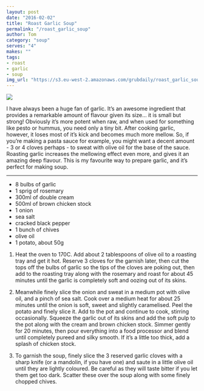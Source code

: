 ```yaml
---
layout: post
date: "2016-02-02"
title: "Roast Garlic Soup"
permalink: "/roast_garlic_soup"
author: Tom
category: "soup"
serves: "4"
makes: ""
tags:
- roast
- garlic
- soup
img_url: "https://s3.eu-west-2.amazonaws.com/grubdaily/roast_garlic_soup.jpg"
---
```

<img src="https://s3.eu-west-2.amazonaws.com/grubdaily/roast_garlic_soup.jpg" />

I have always been a huge fan of garlic. It’s an awesome ingredient that provides a remarkable amount of flavour given its size… it is small but strong! Obviously it’s more potent when raw, and when used for something like pesto or hummus, you need only a tiny bit. After cooking garlic, however, it loses most of it’s kick and becomes much more mellow. So, if you’re making a pasta sauce for example, you might want a decent amount - 3 or 4 cloves perhaps - to sweat with olive oil for the base of the sauce. Roasting garlic increases the mellowing effect even more, and gives it an amazing deep flavour. This is my favourite way to prepare garlic, and it’s perfect for making soup.

---
* 8 bulbs of garlic
* 1 sprig of rosemary
* 300ml of double cream
* 500ml of brown chicken stock
* 1 onion
* sea salt
* cracked black pepper
* 1 bunch of chives
* olive oil
* 1 potato, about 50g

1. Heat the oven to 170C. Add about 2 tablespoons of olive oil to a roasting tray and get it hot. Reserve 3 cloves for the garnish later, then cut the tops off the bulbs of garlic so the tips of the cloves are poking out, then add to the roasting tray along with the rosemary and roast for about 45 minutes until the garlic is completely soft and oozing out of its skins.

2. Meanwhile finely slice the onion and sweat in a medium pot with olive oil, and a pinch of sea salt. Cook over a medium heat for about 25 minutes until the onion is soft, sweet and slightly caramelised. Peel the potato and finely slice it. Add to the pot and continue to cook, stirring occasionally. Squeeze the garlic out of its skins and add the soft pulp to the pot along with the cream and brown chicken stock. Simmer gently for 20 minutes, then pour everything into a food processor and blend until completely pureed and silky smooth. If it’s a little too thick, add a splash of chicken stock.

3. To garnish the soup, finely slice the 3 reserved garlic cloves with a sharp knife (or a mandolin, if you have one) and saute in a little olive oil until they are lightly coloured. Be careful as they will taste bitter if you let them get too dark. Scatter these over the soup along with some finely chopped chives.

